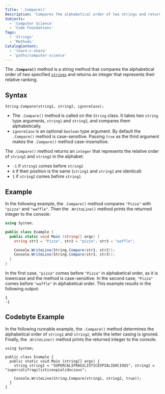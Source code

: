 ```yaml
---
Title: '.Compare()'
Description: 'Compares the alphabetical order of two strings and returns an integer that represents their relative ranking.'
Subjects:
  - 'Computer Science'
  - 'Code Foundations'
Tags:
  - 'Strings'
  - 'Methods'
CatalogContent:
  - 'learn-c-sharp'
  - 'paths/computer-science'
---
```


The **`.Compare()`** method is a string method that compares the alphabetical order of two specified [`strings`](https://www.codecademy.com/resources/docs/c-sharp/strings) and returns an integer that represents their relative ranking.

## Syntax

```pseudo
String.Compare(string1, string2, ignoreCase);
```

- The `.Compare()` method is called on the `String` class. It takes two `string` type arguments, `string1` and `string2`,  and compares them alphabetically.
- `ignoreCase` is an optional `boolean` type argument. By default the `.Compare()` method is case-sensitive. Passing `true` as the third argument makes the `.Compare()` method case-insensitive.

The `.Compare()` method returns an `integer` that represents the relative order of `string1` and `string2` in the alphabet:

- `-1` if `string1` comes before `string2`
- `0` if their position is the same (`string1` and `string2` are identical)
- `1` if `string2` comes before `string1`

## Example

In the following example, the `.Compare()` method compares `"Pizza"` with `"pizza"` and `"waffle"`. Then the `.WriteLine()` method prints the returned integer to the console:

```cs
using System;

public class Example {
  public static void Main (string[] args) {
    string str1 = "Pizza", str2 = "pizza", str3 = "waffle";

    Console.WriteLine(String.Compare(str1, str2));
    Console.WriteLine(String.Compare(str1, str3));
  }
}
```

In the first case, `"pizza"` comes before `"Pizza"` in alphabetical order, as it is lowercase and the method is case-sensitive. In the second case, `"Pizza"` comes before `"waffle"` in alphabetical order. This example results in the following output:

```shell
1
-1
```

## Codebyte Example

In the following runnable example, the `.Compare()` method determines the alphabetical order of `string1` and `string2`, while the letter casing is ignored. Finally, the `.WriteLine()` method prints the returned integer to the console.

```codebyte/csharp
using System;

public class Example {
  public static void Main (string[] args) {
    string string1 = "SUPERCALIFRAGILISTICEXPIALIDOCIOUS", string2 = "supercalifragilisticexpialidocious";

    Console.WriteLine(String.Compare(string1, string2, true));
  }
}
```
